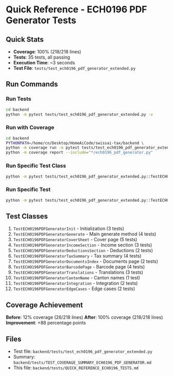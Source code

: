 # Quick Reference - ECH0196 PDF Generator Tests

## Quick Stats
- **Coverage**: 100% (218/218 lines)
- **Tests**: 35 tests, all passing
- **Execution Time**: ~3 seconds
- **Test File**: `tests/test_ech0196_pdf_generator_extended.py`

## Run Commands

### Run Tests
```bash
cd backend
python -m pytest tests/test_ech0196_pdf_generator_extended.py -v
```

### Run with Coverage
```bash
cd backend
PYTHONPATH=/home/cn/Desktop/HomeAiCode/swissai-tax/backend \
python -m coverage run -m pytest tests/test_ech0196_pdf_generator_extended.py -v
python -m coverage report --include="*/ech0196_pdf_generator.py"
```

### Run Specific Test Class
```bash
python -m pytest tests/test_ech0196_pdf_generator_extended.py::TestECH0196PDFGeneratorGenerate -v
```

### Run Specific Test
```bash
python -m pytest tests/test_ech0196_pdf_generator_extended.py::TestECH0196PDFGeneratorGenerate::test_generate_returns_bytesio -v
```

## Test Classes

1. `TestECH0196PDFGeneratorInit` - Initialization (3 tests)
2. `TestECH0196PDFGeneratorGenerate` - Main generate method (4 tests)
3. `TestECH0196PDFGeneratorCoverSheet` - Cover page (5 tests)
4. `TestECH0196PDFGeneratorIncomeSection` - Income section (3 tests)
5. `TestECH0196PDFGeneratorDeductionsSection` - Deductions (2 tests)
6. `TestECH0196PDFGeneratorTaxSummary` - Tax summary (4 tests)
7. `TestECH0196PDFGeneratorDocumentsIndex` - Documents page (2 tests)
8. `TestECH0196PDFGeneratorBarcodePage` - Barcode page (4 tests)
9. `TestECH0196PDFGeneratorTranslations` - Translations (3 tests)
10. `TestECH0196PDFGeneratorCantonName` - Canton names (1 test)
11. `TestECH0196PDFGeneratorIntegration` - Integration (2 tests)
12. `TestECH0196PDFGeneratorEdgeCases` - Edge cases (2 tests)

## Coverage Achievement

**Before**: 12% coverage (26/218 lines)
**After**: 100% coverage (218/218 lines)
**Improvement**: +88 percentage points

## Files
- Test file: `backend/tests/test_ech0196_pdf_generator_extended.py`
- Summary: `backend/tests/TEST_COVERAGE_SUMMARY_ECH0196_PDF_GENERATOR.md`
- This file: `backend/tests/QUICK_REFERENCE_ECH0196_TESTS.md`
